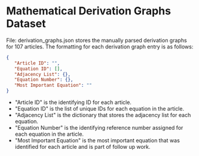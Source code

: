 # Mathematical Derivation Graphs Dataset
File: derivation_graphs.json stores the manually parsed derivation graphs for 107 articles. The formatting for each derivation graph entry is as follows:
```json
{
   "Article ID": "",
   "Equation ID": [],
   "Adjacency List": {},
   "Equation Number": {},
   "Most Important Equation": "" 
}
```
- "Article ID" is the identifying ID for each article.
- "Equation ID" is the list of unique IDs for each equation in the article.
- "Adjacency List" is the dictionary that stores the adjacency list for each equation.
- "Equation Number" is the identifying reference number assigned for each equation in the article.
- "Most Important Equation" is the most important equation that was identified for each article and is part of follow up work.